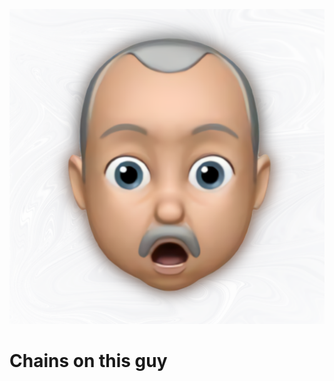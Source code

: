 ![Aldis](https://raw.githubusercontent.com/davniino/davniino/master/aldis.png)
# Chains on this guy
